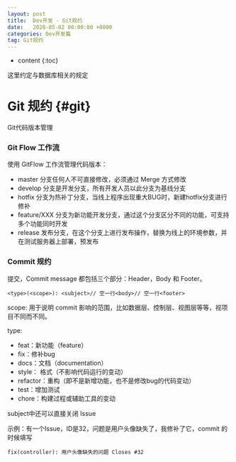 ```yaml
---
layout: post
title:  Dev开发 - Git规约
date:   2020-05-02 00:00:00 +0800
categories: Dev开发篇
tag: Git规约
---
```


* content
{:toc}

这里约定与数据库相关的规定


Git 规约			{#git}
====================================
Git代码版本管理

### Git Flow 工作流
使用 GitFlow 工作流管理代码版本：  

- master 分支任何人不可直接修改，必须通过 Merge 方式修改
- develop 分支是开发分支，所有开发人员以此分支为基线分支
- hotfix 分支为热补丁分支，当线上程序出现重大BUG时，新建hotfix分支进行修补
- feature/XXX 分支为新功能开发分支，通过这个分支区分不同的功能，可支持多个功能同时开发
- release 发布分支，在这个分支上进行发布操作，替换为线上的环境参数，并在测试服务器上部署，预发布

### Commit 规约
提交，Commit message 都包括三个部分：Header，Body 和 Footer。
```
<type>(<scope>): <subject>// 空一行<body>// 空一行<footer>
```
scope: 用于说明 commit 影响的范围，比如数据层、控制层、视图层等等，视项目不同而不同。

type:  

- feat：新功能（feature）
- fix：修补bug
- docs：文档（documentation）
- style： 格式（不影响代码运行的变动）
- refactor：重构（即不是新增功能，也不是修改bug的代码变动）
- test：增加测试
- chore：构建过程或辅助工具的变动

subject中还可以直接关闭 Issue  

示例：有一个Issue，ID是32，问题是用户头像缺失了，我修补了它，commit 的时候填写
```
fix(controller): 用户头像缺失的问题 Closes #32
```